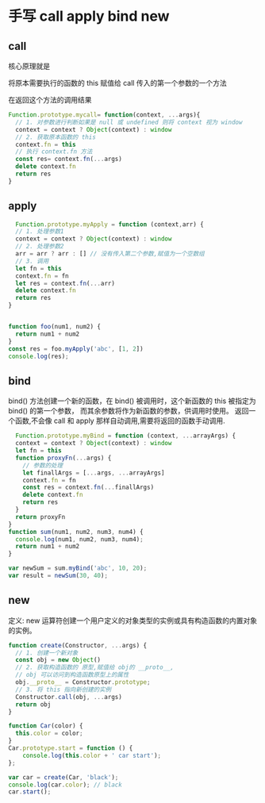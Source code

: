 # 手写 call apply bind new

## call
核心原理就是

将原本需要执行的函数的 this 赋值给 call 传入的第一个参数的一个方法

在返回这个方法的调用结果

```js
Function.prototype.mycall= function(context, ...args){
  // 1. 对参数进行判断如果是 null 或 undefined 则将 context 视为 window
  context = context ? Object(context) : window
  // 2. 获取原本函数的 this
  context.fn = this
  // 执行 context.fn 方法
  const res= context.fn(...args)
  delete context.fn
  return res
}

```
## apply
```js
  Function.prototype.myApply = function (context,arr) {
  // 1. 处理参数1
  context = context ? Object(context) : window
  // 2. 处理参数2
  arr = arr ? arr : [] // 没有传入第二个参数,赋值为一个空数组
  // 3. 调用
  let fn = this
  context.fn = fn
  let res = context.fn(...arr)
  delete context.fn
  return res
}


function foo(num1, num2) {
  return num1 + num2
}
const res = foo.myApply('abc', [1, 2])
console.log(res);
```

## bind
bind() 方法创建一个新的函数，在 bind() 被调用时，这个新函数的 this 被指定为 bind() 的第一个参数，
而其余参数将作为新函数的参数，供调用时使用。
返回一个函数,不会像 call 和 apply 那样自动调用,需要将返回的函数手动调用.

```js
  Function.prototype.myBind = function (context, ...arrayArgs) {
  context = context ? Object(context) : window
  let fn = this
  function proxyFn(...args) {
    // 参数的处理
    let finallArgs = [...args, ...arrayArgs]
    context.fn = fn
    const res = context.fn(...finallArgs)
    delete context.fn
    return res
  }
  return proxyFn
}
function sum(num1, num2, num3, num4) {
  console.log(num1, num2, num3, num4);
  return num1 + num2
}

var newSum = sum.myBind('abc', 10, 20);
var result = newSum(30, 40);
```

## new

定义: new 运算符创建一个用户定义的对象类型的实例或具有构造函数的内置对象的实例。
``` js
function create(Constructor, ...args) {
  // 1. 创建一个新对象
  const obj = new Object()
  // 2. 获取构造函数的 原型,赋值给 obj的 __proto__,
  // obj 可以访问到构造函数原型上的属性
  obj.__proto__ = Constructor.prototype;
  // 3. 将 this 指向新创建的实例
  Constructor.call(obj, ...args)
  return obj
}

function Car(color) {
  this.color = color;
}
Car.prototype.start = function () {
	console.log(this.color + ' car start');
};

var car = create(Car, 'black');
console.log(car.color); // black
car.start();

```